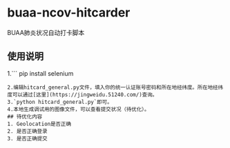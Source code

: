 # buaa-ncov-hitcarder
BUAA肺炎状况自动打卡脚本
## 使用说明
1.```
pip install selenium
```
2.编辑hitcard_general.py文件，填入你的统一认证账号密码和所在地经纬度。所在地经纬度可以通过[这里](https://jingweidu.51240.com/)查询。
3.`python hitcard_general.py`即可。
4.本地生成调试用的图像文件，可以查看提交状况（待优化）。
## 待优化内容
1. Geolocation是否正确
2. 是否正确登录
3. 是否正确提交
